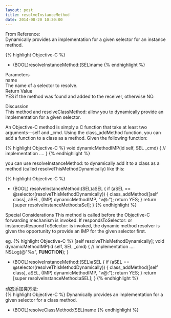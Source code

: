 ```yaml
---
layout: post
title: resolveInstanceMethod
date: 2014-08-20 10:30:00
---
```


From Reference:<br/>
Dynamically provides an implementation for a given selector for an instance method.

{% highlight Objective-C %}
+ (BOOL)resolveInstanceMethod:(SEL)name
{% endhighlight %}

Parameters<br/>
name<br/>
The name of a selector to resolve.<br/>
Return Value<br/>
YES if the method was found and added to the receiver, otherwise NO.<br/>

Discussion<br/>
This method and resolveClassMethod: allow you to dynamically provide an implementation for a given selector.<br/>

An Objective-C method is simply a C function that take at least two arguments—self and _cmd. Using the class_addMethod function, you can add a function to a class as a method. Given the following function:<br/>

{% highlight Objective-C %}
void dynamicMethodIMP(id self, SEL _cmd)
{
    // implementation ....
}
{% endhighlight %}

you can use resolveInstanceMethod: to dynamically add it to a class as a method (called resolveThisMethodDynamically) like this:

{% highlight Objective-C %}
+ (BOOL) resolveInstanceMethod:(SEL)aSEL
{
    if (aSEL == @selector(resolveThisMethodDynamically))
    {
          class_addMethod([self class], aSEL, (IMP) dynamicMethodIMP, "v@:");
          return YES;
    }
    return [super resolveInstanceMethod:aSel];
}
{% endhighlight %}

Special Considerations
This method is called before the Objective-C forwarding mechanism is invoked. If respondsToSelector: or instancesRespondToSelector: is invoked, the dynamic method resolver is given the opportunity to provide an IMP for the given selector first.

eg.
{% highlight Objective-C %}
[self resolveThisMethodDynamically];
void dynamicMethodIMP(id self, SEL _cmd) {
    // implementation ....
    NSLog(@"%s", __FUNCTION__);
}
+ (BOOL)resolveInstanceMethod:(SEL)aSEL
{
    if (aSEL == @selector(resolveThisMethodDynamically)) {
        class_addMethod([self class], aSEL, (IMP) dynamicMethodIMP, "v@:");
        return YES;
    }
    return [super resolveInstanceMethod:aSEL];
}
{% endhighlight %}

动态添加类方法:<br/>
{% highlight Objective-C %}
Dynamically provides an implementation for a given selector for a class method.
+ (BOOL)resolveClassMethod:(SEL)name
{% endhighlight %}